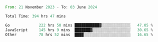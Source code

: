 <!--START_SECTION:waka-->

```rust
From: 21 November 2023 - To: 03 June 2024

Total Time: 394 hrs 47 mins

Go             222 hrs 50 mins ███████████▓░░░░░░░░░░░░░   47.05 %
JavaScript     145 hrs 9 mins  ███████▓░░░░░░░░░░░░░░░░░   30.65 %
Other          78 hrs 52 mins  ████░░░░░░░░░░░░░░░░░░░░░   16.65 %
```

<!--END_SECTION:waka-->
